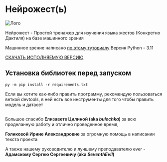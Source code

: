 # Нейрожест(ь)
![Лого](https://i.ibb.co/pP8g0pr/pixil-frame-0-5.png)
 
Нейрожест - Простой тренажер для изучения языка жестов (Конкретно Дактиля) на базе машинного зрения 

Машинное зрение написано [по этому туториалу](https://github.com/computervisioneng/sign-language-detector-python)
Версия Python - 3.11

[СКАЧАТЬ ИСПОЛНЯЕМУЮ ВЕРСИЮ](https://drive.google.com/file/d/1IX5ElQgQeSBSL8LRXZLVSIEWF11Rn9A-/view?usp=sharing)
## Установка библиотек перед запуском

```
py -m pip install -r requirements.txt
```
Если вы хотите как-либо править программу, рекомендую пользоваться веткой devtools, в ней есть все инструменты для того чтобы править модель и датасет
##

Большое спасибо **Елизавете Цилиной (aka _bulochka_)** за всю проделанную работу и отлично проведенное время,

**Голиковой Ирине Александровне** за огромную помощь в написании текста проекта

А также нашему руководителю и лучшему преподавателю ever - **Адамскому Сергею Сергеевичу (aka _SeventhEvil_)**
